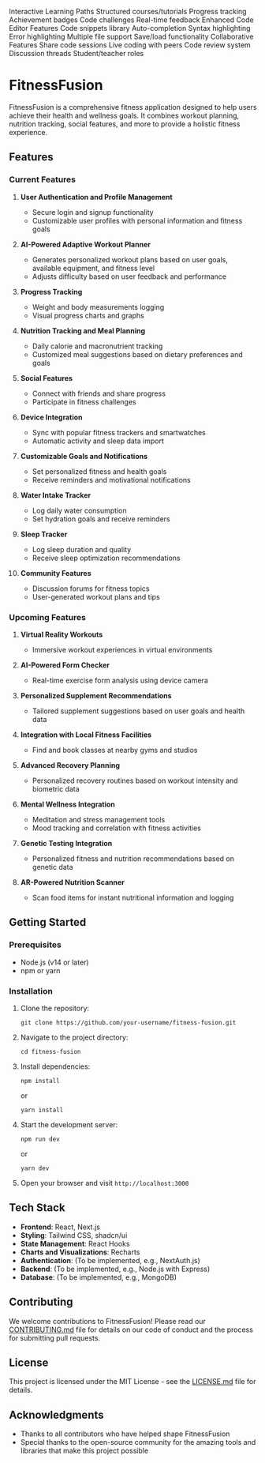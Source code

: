 Interactive Learning Paths
Structured courses/tutorials
Progress tracking
Achievement badges
Code challenges
Real-time feedback
Enhanced Code Editor Features
Code snippets library
Auto-completion
Syntax highlighting
Error highlighting
Multiple file support
Save/load functionality
Collaborative Features
Share code sessions
Live coding with peers
Code review system
Discussion threads
Student/teacher roles

# FitnessFusion

FitnessFusion is a comprehensive fitness application designed to help users achieve their health and wellness goals. It combines workout planning, nutrition tracking, social features, and more to provide a holistic fitness experience.

## Features

### Current Features

1. **User Authentication and Profile Management**
   - Secure login and signup functionality
   - Customizable user profiles with personal information and fitness goals

2. **AI-Powered Adaptive Workout Planner**
   - Generates personalized workout plans based on user goals, available equipment, and fitness level
   - Adjusts difficulty based on user feedback and performance

3. **Progress Tracking**
   - Weight and body measurements logging
   - Visual progress charts and graphs

4. **Nutrition Tracking and Meal Planning**
   - Daily calorie and macronutrient tracking
   - Customized meal suggestions based on dietary preferences and goals

5. **Social Features**
   - Connect with friends and share progress
   - Participate in fitness challenges

6. **Device Integration**
   - Sync with popular fitness trackers and smartwatches
   - Automatic activity and sleep data import

7. **Customizable Goals and Notifications**
   - Set personalized fitness and health goals
   - Receive reminders and motivational notifications

8. **Water Intake Tracker**
   - Log daily water consumption
   - Set hydration goals and receive reminders

9. **Sleep Tracker**
   - Log sleep duration and quality
   - Receive sleep optimization recommendations

10. **Community Features**
    - Discussion forums for fitness topics
    - User-generated workout plans and tips

### Upcoming Features

1. **Virtual Reality Workouts**
   - Immersive workout experiences in virtual environments

2. **AI-Powered Form Checker**
   - Real-time exercise form analysis using device camera

3. **Personalized Supplement Recommendations**
   - Tailored supplement suggestions based on user goals and health data

4. **Integration with Local Fitness Facilities**
   - Find and book classes at nearby gyms and studios

5. **Advanced Recovery Planning**
   - Personalized recovery routines based on workout intensity and biometric data

6. **Mental Wellness Integration**
   - Meditation and stress management tools
   - Mood tracking and correlation with fitness activities

7. **Genetic Testing Integration**
   - Personalized fitness and nutrition recommendations based on genetic data

8. **AR-Powered Nutrition Scanner**
   - Scan food items for instant nutritional information and logging

## Getting Started

### Prerequisites

- Node.js (v14 or later)
- npm or yarn

### Installation

1. Clone the repository:
   ```
   git clone https://github.com/your-username/fitness-fusion.git
   ```

2. Navigate to the project directory:
   ```
   cd fitness-fusion
   ```

3. Install dependencies:
   ```
   npm install
   ```
   or
   ```
   yarn install
   ```

4. Start the development server:
   ```
   npm run dev
   ```
   or
   ```
   yarn dev
   ```

5. Open your browser and visit `http://localhost:3000`

## Tech Stack

- **Frontend**: React, Next.js
- **Styling**: Tailwind CSS, shadcn/ui
- **State Management**: React Hooks
- **Charts and Visualizations**: Recharts
- **Authentication**: (To be implemented, e.g., NextAuth.js)
- **Backend**: (To be implemented, e.g., Node.js with Express)
- **Database**: (To be implemented, e.g., MongoDB)

## Contributing

We welcome contributions to FitnessFusion! Please read our [CONTRIBUTING.md](CONTRIBUTING.md) file for details on our code of conduct and the process for submitting pull requests.

## License

This project is licensed under the MIT License - see the [LICENSE.md](LICENSE.md) file for details.

## Acknowledgments

- Thanks to all contributors who have helped shape FitnessFusion
- Special thanks to the open-source community for the amazing tools and libraries that make this project possible
